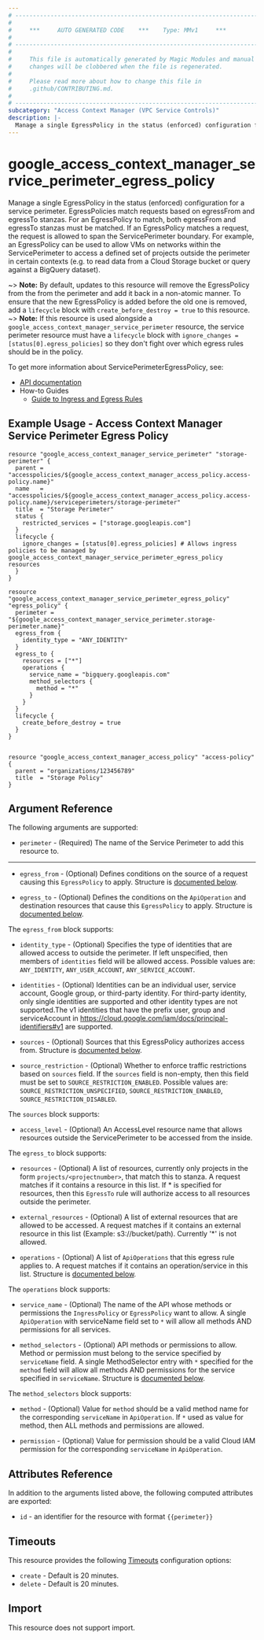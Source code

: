 ```yaml
---
# ----------------------------------------------------------------------------
#
#     ***     AUTO GENERATED CODE    ***    Type: MMv1     ***
#
# ----------------------------------------------------------------------------
#
#     This file is automatically generated by Magic Modules and manual
#     changes will be clobbered when the file is regenerated.
#
#     Please read more about how to change this file in
#     .github/CONTRIBUTING.md.
#
# ----------------------------------------------------------------------------
subcategory: "Access Context Manager (VPC Service Controls)"
description: |-
  Manage a single EgressPolicy in the status (enforced) configuration for a service perimeter.
---
```


# google_access_context_manager_service_perimeter_egress_policy

Manage a single EgressPolicy in the status (enforced) configuration for a service perimeter.
EgressPolicies match requests based on egressFrom and egressTo stanzas.
For an EgressPolicy to match, both egressFrom and egressTo stanzas must be matched.
If an EgressPolicy matches a request, the request is allowed to span the ServicePerimeter
boundary. For example, an EgressPolicy can be used to allow VMs on networks
within the ServicePerimeter to access a defined set of projects outside the
perimeter in certain contexts (e.g. to read data from a Cloud Storage bucket
or query against a BigQuery dataset).

~> **Note:** By default, updates to this resource will remove the EgressPolicy from the
from the perimeter and add it back in a non-atomic manner. To ensure that the new EgressPolicy
is added before the old one is removed, add a `lifecycle` block with `create_before_destroy = true` to this resource.
~> **Note:** If this resource is used alongside a `google_access_context_manager_service_perimeter` resource,
the service perimeter resource must have a `lifecycle` block with `ignore_changes = [status[0].egress_policies]` so
they don't fight over which egress rules should be in the policy.


To get more information about ServicePerimeterEgressPolicy, see:

* [API documentation](https://cloud.google.com/access-context-manager/docs/reference/rest/v1/accessPolicies.servicePerimeters#egresspolicy)
* How-to Guides
    * [Guide to Ingress and Egress Rules](https://cloud.google.com/vpc-service-controls/docs/ingress-egress-rules)

## Example Usage - Access Context Manager Service Perimeter Egress Policy


```hcl
resource "google_access_context_manager_service_perimeter" "storage-perimeter" {
  parent = "accesspolicies/${google_access_context_manager_access_policy.access-policy.name}"
  name   = "accesspolicies/${google_access_context_manager_access_policy.access-policy.name}/serviceperimeters/storage-perimeter"
  title  = "Storage Perimeter"
  status {
    restricted_services = ["storage.googleapis.com"]
  }
  lifecycle {
    ignore_changes = [status[0].egress_policies] # Allows ingress policies to be managed by google_access_context_manager_service_perimeter_egress_policy resources
  }
}

resource "google_access_context_manager_service_perimeter_egress_policy" "egress_policy" {
  perimeter = "${google_access_context_manager_service_perimeter.storage-perimeter.name}"
  egress_from {
    identity_type = "ANY_IDENTITY"
  }
  egress_to {
    resources = ["*"]
    operations {
      service_name = "bigquery.googleapis.com"
      method_selectors {
        method = "*"
      }
    }
  }
  lifecycle {
    create_before_destroy = true
  }
}


resource "google_access_context_manager_access_policy" "access-policy" {
  parent = "organizations/123456789"
  title  = "Storage Policy"
}
```

## Argument Reference

The following arguments are supported:


* `perimeter` -
  (Required)
  The name of the Service Perimeter to add this resource to.


- - -


* `egress_from` -
  (Optional)
  Defines conditions on the source of a request causing this `EgressPolicy` to apply.
  Structure is [documented below](#nested_egress_from).

* `egress_to` -
  (Optional)
  Defines the conditions on the `ApiOperation` and destination resources that
  cause this `EgressPolicy` to apply.
  Structure is [documented below](#nested_egress_to).


<a name="nested_egress_from"></a>The `egress_from` block supports:

* `identity_type` -
  (Optional)
  Specifies the type of identities that are allowed access to outside the
  perimeter. If left unspecified, then members of `identities` field will
  be allowed access.
  Possible values are: `ANY_IDENTITY`, `ANY_USER_ACCOUNT`, `ANY_SERVICE_ACCOUNT`.

* `identities` -
  (Optional)
  Identities can be an individual user, service account, Google group,
  or third-party identity. For third-party identity, only single identities
  are supported and other identity types are not supported.The v1 identities
  that have the prefix user, group and serviceAccount in
  https://cloud.google.com/iam/docs/principal-identifiers#v1 are supported.

* `sources` -
  (Optional)
  Sources that this EgressPolicy authorizes access from.
  Structure is [documented below](#nested_sources).

* `source_restriction` -
  (Optional)
  Whether to enforce traffic restrictions based on `sources` field. If the `sources` field is non-empty, then this field must be set to `SOURCE_RESTRICTION_ENABLED`.
  Possible values are: `SOURCE_RESTRICTION_UNSPECIFIED`, `SOURCE_RESTRICTION_ENABLED`, `SOURCE_RESTRICTION_DISABLED`.


<a name="nested_sources"></a>The `sources` block supports:

* `access_level` -
  (Optional)
  An AccessLevel resource name that allows resources outside the ServicePerimeter to be accessed from the inside.

<a name="nested_egress_to"></a>The `egress_to` block supports:

* `resources` -
  (Optional)
  A list of resources, currently only projects in the form
  `projects/<projectnumber>`, that match this to stanza. A request matches
  if it contains a resource in this list. If * is specified for resources,
  then this `EgressTo` rule will authorize access to all resources outside
  the perimeter.

* `external_resources` -
  (Optional)
  A list of external resources that are allowed to be accessed. A request
  matches if it contains an external resource in this list (Example:
  s3://bucket/path). Currently '*' is not allowed.

* `operations` -
  (Optional)
  A list of `ApiOperations` that this egress rule applies to. A request matches
  if it contains an operation/service in this list.
  Structure is [documented below](#nested_operations).


<a name="nested_operations"></a>The `operations` block supports:

* `service_name` -
  (Optional)
  The name of the API whose methods or permissions the `IngressPolicy` or
  `EgressPolicy` want to allow. A single `ApiOperation` with serviceName
  field set to `*` will allow all methods AND permissions for all services.

* `method_selectors` -
  (Optional)
  API methods or permissions to allow. Method or permission must belong
  to the service specified by `serviceName` field. A single MethodSelector
  entry with `*` specified for the `method` field will allow all methods
  AND permissions for the service specified in `serviceName`.
  Structure is [documented below](#nested_method_selectors).


<a name="nested_method_selectors"></a>The `method_selectors` block supports:

* `method` -
  (Optional)
  Value for `method` should be a valid method name for the corresponding
  `serviceName` in `ApiOperation`. If `*` used as value for method,
  then ALL methods and permissions are allowed.

* `permission` -
  (Optional)
  Value for permission should be a valid Cloud IAM permission for the
  corresponding `serviceName` in `ApiOperation`.

## Attributes Reference

In addition to the arguments listed above, the following computed attributes are exported:

* `id` - an identifier for the resource with format `{{perimeter}}`


## Timeouts

This resource provides the following
[Timeouts](https://developer.hashicorp.com/terraform/plugin/sdkv2/resources/retries-and-customizable-timeouts) configuration options:

- `create` - Default is 20 minutes.
- `delete` - Default is 20 minutes.

## Import

This resource does not support import.
